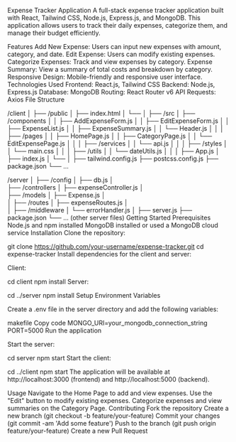 Expense Tracker Application
A full-stack expense tracker application built with React, Tailwind CSS, Node.js, Express.js, and MongoDB. This application allows users to track their daily expenses, categorize them, and manage their budget efficiently.

Features
Add New Expense: Users can input new expenses with amount, category, and date.
Edit Expense: Users can modify existing expenses.
Categorize Expenses: Track and view expenses by category.
Expense Summary: View a summary of total costs and breakdown by category.
Responsive Design: Mobile-friendly and responsive user interface.
Technologies Used
Frontend: React.js, Tailwind CSS
Backend: Node.js, Express.js
Database: MongoDB
Routing: React Router v6
API Requests: Axios
File Structure

/client
│
├── /public
│   ├── index.html
│   └── 
│
├── /src
│   ├── /components
│   │   ├── AddExpenseForm.js
│   │   ├── EditExpenseForm.js
│   │   ├── ExpenseList.js
│   │   ├── ExpenseSummary.js
│   │   └── Header.js
│   │
│   ├── /pages
│   │   ├── HomePage.js
│   │   ├── CategoryPage.js
│   │   └── EditExpensePage.js
│   │
│   ├── /services
│   │   └── api.js
│   │
│   ├── /styles
│   │   └── main.css
│   │
│   ├── /utils
│   │   └── dateUtils.js
│   │
│   ├── App.js
│   ├── index.js
│   └── 
│
├── tailwind.config.js
├── postcss.config.js
├── package.json
└── ...

/server
│
├── /config
│   ├── db.js
│  
├── /controllers
│   ├── expenseController.js
│   
├── /models
│   ├── Expense.js
│   
│
├── /routes
│   ├── expenseRoutes.js
│   
│
├── /middleware
│   └── errorHandler.js
│
├── server.js
├── package.json
└── ... (other server files)
Getting Started
Prerequisites
Node.js and npm installed
MongoDB installed or used a MongoDB cloud service
Installation
Clone the repository:


git clone https://github.com/your-username/expense-tracker.git
cd expense-tracker
Install dependencies for the client and server:

Client:


cd client
npm install
Server:

cd ../server
npm install
Setup Environment Variables

Create a .env file in the server directory and add the following variables:

makefile
Copy code
MONGO_URI=your_mongodb_connection_string
PORT=5000
Run the application

Start the server:


cd server
npm start
Start the client:


cd ../client
npm start
The application will be available at http://localhost:3000 (frontend) and http://localhost:5000 (backend).

Usage
Navigate to the Home Page to add and view expenses.
Use the "Edit" button to modify existing expenses.
Categorize expenses and view summaries on the Category Page.
Contributing
Fork the repository
Create a new branch (git checkout -b feature/your-feature)
Commit your changes (git commit -am 'Add some feature')
Push to the branch (git push origin feature/your-feature)
Create a new Pull Request
